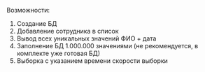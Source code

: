Возможности:
1. Создание БД
2. Добавление сотрудника в список
3. Вывод всех уникальных значений ФИО + дата
4. Заполнение БД 1.000.000 значениями (не рекомендуется, в комплекте уже готовая БД)
5. Выборка с указанием времени скорости выборки
